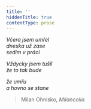 ```yaml
---
title: ''
hiddenTitle: true
contentType: prose
---
```


<section>

_Včera jsem umřel  
dneska už zase  
sedím v práci_

</section>

<section>

_Vždycky jsem tušil  
že to tak bude_

</section>

<section>

_že umřu  
a hovno se stane_

</section>

<section>

> Milan Ohnisko, _Milancolia_

</section>

